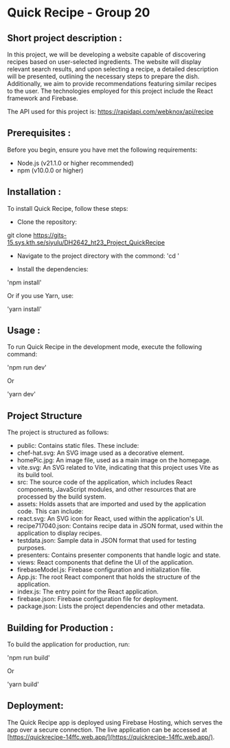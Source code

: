 # Quick Recipe - Group 20

## Short project description :
In this project, we will be developing a website capable of discovering recipes based on user-selected ingredients. The website will display relevant search results, and upon selecting a recipe, a detailed description will be presented, outlining the necessary steps to prepare the dish. Additionally, we aim to provide recommendations featuring similar recipes to the user. The technologies employed for this project include the React framework and Firebase.

The API used for this project is:
https://rapidapi.com/webknox/api/recipe

## Prerequisites :
Before you begin, ensure you have met the following requirements: 
- Node.js (v21.1.0 or higher recommended) 
- npm (v10.0.0 or higher) 

## Installation :
To install Quick Recipe, follow these steps:

- Clone the repository:

git clone https://gits-15.sys.kth.se/siyulu/DH2642_ht23_Project_QuickRecipe

- Navigate to the project directory with the commond:
'cd '

- Install the dependencies:

'npm install'

Or if you use Yarn, use:

'yarn install'

## Usage :
To run Quick Recipe in the development mode, execute the following command:

'npm run dev'

Or

'yarn dev'

## Project Structure
The project is structured as follows:

- public: Contains static files. These include:
 - chef-hat.svg: An SVG image used as a decorative element.
 - homePic.jpg: An image file, used as a main image on the homepage.
 - vite.svg: An SVG related to Vite, indicating that this project uses Vite as its build tool.
- src: The source code of the application, which includes React components, JavaScript modules, and other resources that are processed by the build system.
 - assets: Holds assets that are imported and used by the application code. This can include:
  - react.svg: An SVG icon for React, used within the application's UI.
  - recipe717040.json: Contains recipe data in JSON format, used within the application to display recipes.
  - testdata.json: Sample data in JSON format that used for testing purposes.
- presenters: Contains presenter components that handle logic and state.
- views: React components that define the UI of the application.
- firebaseModel.js: Firebase configuration and initialization file.
- App.js: The root React component that holds the structure of the application.
- index.js: The entry point for the React application.
- firebase.json: Firebase configuration file for deployment.
- package.json: Lists the project dependencies and other metadata.

## Building for Production :
To build the application for production, run:

'npm run build'

Or 

'yarn build'

## Deployment:
The Quick Recipe app is deployed using Firebase Hosting, which serves the app over a secure connection. The live application can be accessed at [https://quickrecipe-14ffc.web.app/](https://quickrecipe-14ffc.web.app/).


